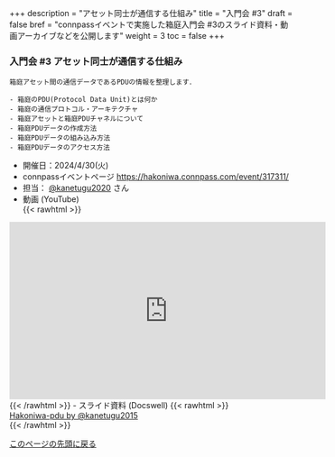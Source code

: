 +++
description = "アセット同士が通信する仕組み"
title = "入門会 #3"
draft = false
bref = "connpassイベントで実施した箱庭入門会 #3のスライド資料・動画アーカイブなどを公開します"
weight = 3
toc = false
+++

### 入門会 #3 アセット同士が通信する仕組み

```
箱庭アセット間の通信データであるPDUの情報を整理します．

- 箱庭のPDU(Protocol Data Unit)とは何か
- 箱庭の通信プロトコル・アーキテクチャ
- 箱庭アセットと箱庭PDUチャネルについて
- 箱庭PDUデータの作成方法
- 箱庭PDUデータの組み込み方法
- 箱庭PDUデータのアクセス方法
```

- 開催日：2024/4/30(火)
- connpassイベントページ <https://hakoniwa.connpass.com/event/317311/>
- 担当： [@kanetugu2020](https://twitter.com/kanetugu2020) さん
- 動画 (YouTube)  
{{< rawhtml >}}

<iframe width="560" height="315" src="https://www.youtube.com/embed/h91OSVR5Le4?si=AAHu3wjwgx2OrEaZ" title="YouTube video player" frameborder="0" allow="accelerometer; autoplay; clipboard-write; encrypted-media; gyroscope; picture-in-picture; web-share" referrerpolicy="strict-origin-when-cross-origin" allowfullscreen></iframe>
{{< /rawhtml >}}
 - スライド資料 (Docswell)  
{{< rawhtml >}}
<script async class="docswell-embed" src="https://bcdn.docswell.com/assets/libs/docswell-embed/docswell-embed.min.js" data-src="https://www.docswell.com/slide/ZQ8VN7/embed" data-aspect="0.5625"></script><div class="docswell-link"><a href="https://www.docswell.com/s/kanetugu2015/ZQ8VN7-hakoniwa-pdu">Hakoniwa-pdu by @kanetugu2015</a></div>
{{< /rawhtml >}}

[このページの先頭に戻る](#top)
